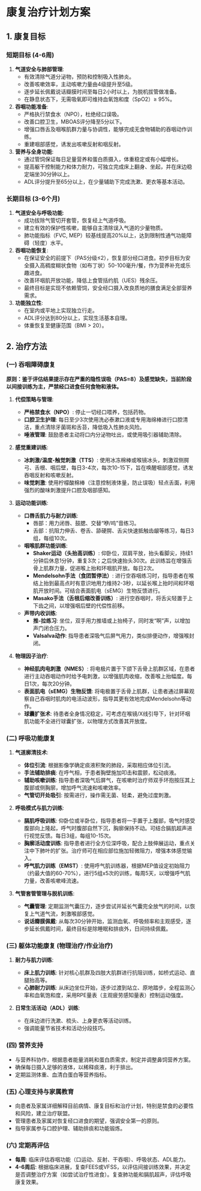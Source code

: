 # 康复治疗计划方案

## 1. 康复目标

### 短期目标 (4-6周)
1.  **气道安全与肺部管理**:
    *   有效清除气道分泌物，预防和控制吸入性肺炎。
    *   改善咳嗽效率，主动咳嗽力量由4级提升至5级。
    *   逐步延长佩戴说话瓣膜时间至每日2小时以上，为脱机拔管做准备。
    *   在静息状态下，无需吸氧即可维持血氧饱和度（SpO2）≥ 95%。
2.  **吞咽功能准备**:
    *   严格执行禁食水（NPO），杜绝经口误吸。
    *   改善口腔卫生，MBOAS评分降至5分以下。
    *   增强口唇舌及咽喉肌群力量与协调性，能够完成无食物辅助的吞咽动作训练。
    *   重建咽部感觉，诱发出咳嗽反射和咽反射。
3.  **营养与全身功能**:
    *   通过管饲保证每日足量营养和蛋白质摄入，体重稳定或有小幅增长。
    *   提高躯干控制能力和体力耐力，可独立完成床上翻身、坐起，并在床边稳定端坐30分钟以上。
    *   ADL评分提升至65分以上，在少量辅助下完成洗漱、更衣等基本活动。

### 长期目标 (3-6个月)
1.  **气道安全与呼吸功能**:
    *   成功拔除气管切开套管，恢复经上气道呼吸。
    *   建立有效的保护性咳嗽，能够自主清除误入气道的少量物质。
    *   肺功能指标（FVC, MEP）较基线提高20%以上，达到限制性通气功能障碍（轻度）水平。
2.  **吞咽功能恢复**:
    *   在保证安全的前提下（PAS分级≤2），恢复部分经口进食。初步目标为安全摄入高稠度糊状食物（如布丁状）50-100毫升/餐，作为营养补充或乐趣进食。
    *   改善环咽肌开放功能，降低上食管括约肌（UES）残余压。
    *   最终目标是实现不依赖管饲，安全经口摄入改良质地的膳食满足全部营养需求。
3.  **功能独立性**:
    *   在室内或平地上实现独立行走。
    *   ADL评分达到80分以上，实现生活基本自理。
    *   体重恢复至健康范围（BMI > 20）。

## 2. 治疗方法

### (一) 吞咽障碍康复
**原则：鉴于评估结果提示存在严重的隐性误吸（PAS=8）及感觉缺失，当前阶段以间接训练为主，严禁经口进食任何食物和液体。**

1.  **代偿策略与管理**:
    *   **严格禁食水（NPO）**: 停止一切经口喂养，包括药物。
    *   **口腔卫生护理**: 每日至少3次使用洗必泰漱口液或专用海绵棒进行口腔清洁，重点清除牙菌斑和舌苔，降低吸入性肺炎风险。
    *   **唾液管理**: 鼓励患者主动将口内分泌物吐出，或使用吸引器辅助清除。

2.  **感觉重建训练**:
    *   **冰刺激/温度-触觉刺激（TTS）**: 使用冰冻棉棒或喉镜冰头，刺激双侧腭弓、舌根、咽后壁，每日3-4次，每次10-15下，旨在唤醒咽部感觉，诱发吞咽反射和咳嗽反射。
    *   **味觉刺激**: 使用柠檬酸棉棒（注意控制液体量，防止误吸）轻点舌面，利用强烈的酸味刺激提升口腔及咽部感知。

3.  **运动功能训练**:
    *   **口唇舌肌力与耐力训练**:
        *   唇部：用力闭唇、鼓腮、交替“咿/呜”音练习。
        *   舌部：抗阻力伸舌、卷舌、舔硬腭、舌尖快速抵触齿龈等练习，每日3组，每组10次。
    *   **咽喉肌群功能训练**:
        *   **Shaker运动（头抬高训练）**: 仰卧位，双肩平放，抬头看脚尖，持续1分钟后休息1分钟，重复3次；之后快速抬头30次。此训练旨在增强舌骨上肌群力量，促进喉上抬和环咽肌开放。每日2次。
        *   **Mendelsohn手法（食团暂停法）**: 进行空吞咽练习时，指导患者在喉结上抬到最高点时有意识地用力维持2-3秒，以延长喉上抬时间和环咽肌开放时间。可结合表面肌电（sEMG）生物反馈进行。
        *   **Masako手法（舌根后缩改善训练）**: 进行空吞咽时，将舌尖轻置于上下齿之间，以增强咽后壁的代偿性前移。
    *   **声带内收训练**:
        *   **推-拉练习**: 坐位，双手用力推墙或上抬椅子，同时发“啊”声，以增加声门闭合压力。
        *   **Valsalva动作**: 指导患者深吸气后屏气用力，类似排便动作，增强喉封闭。

4.  **物理因子治疗**:
    *   **神经肌肉电刺激（NMES）**: 将电极片置于下颌下舌骨上肌群区域，在患者进行主动吞咽动作时给予电刺激，以增强肌肉收缩，改善喉上抬幅度。每日1次，每次20分钟。
    *   **表面肌电（sEMG）生物反馈**: 将电极置于舌骨上肌群，让患者通过屏幕观察自己吞咽时肌肉的电活动波形，指导其更有效地完成Mendelsohn等动作。
    *   **球囊扩张术**: 待患者全身情况稳定，可考虑在喉镜/X线引导下，针对环咽肌功能不全进行球囊扩张，以物理方式改善其开放度。

### (二) 呼吸功能康复
1.  **气道廓清技术**:
    *   **体位引流**: 根据影像学确定痰液积聚的肺段，采取相应体位引流。
    *   **手法辅助排痰**: 在呼气相，于患者胸壁施加叩击和震颤，松动痰液。
    *   **辅助咳嗽训练**: 指导患者深吸气后屏气，在咳嗽时治疗师双手环抱按压其上腹部或侧胸廓，增加呼气流速和咳嗽效率。
    *   **气管切开处吸引**: 按需进行，操作需无菌、轻柔，避免过度刺激。

2.  **呼吸模式与肌力训练**:
    *   **膈肌呼吸训练**: 仰卧位或半卧位，指导患者将一手置于上腹部，吸气时感受腹部向上隆起，呼气时腹部自然下沉，胸廓保持不动。可结合膈肌超声进行视觉反馈。每日3组，每组10-15次。
    *   **胸廓活动度训练**: 指导患者进行全方位深呼吸，配合上肢伸展运动，重点关注中下肺叶的扩张。治疗师可在相应部位施加轻微阻力，增强本体感觉输入。
    *   **呼气肌力训练（EMST）**: 使用呼气肌训练器，根据MEP值设定初始阻力（约最大值的60-70%），进行5组x5次的训练，每周5天，以增强呼气肌力量，改善咳嗽峰流速。

3.  **气管套管管理与脱机训练**:
    *   **气囊管理**: 定期监测气囊压力，逐步尝试并延长气囊完全放气的时间，以恢复上气道气流，刺激喉部感觉。
    *   **说话瓣膜佩戴**: 从每次30分钟开始，监测血氧、呼吸频率和主观感受，逐步延长佩戴时间，最终目标是除睡眠和排痰外，日间持续佩戴。

### (三) 躯体功能康复 (物理治疗/作业治疗)
1.  **耐力与肌力训练**:
    *   **床上肌力训练**: 针对核心肌群及四肢大肌群进行抗阻训练，如桥式运动、直腿抬高等。
    *   **心肺耐力训练**: 从床边坐位开始，逐步过渡到站立、原地踏步，全程监测心率和血氧饱和度，采用RPE量表（主观疲劳感知量表）控制运动强度。

2.  **日常生活活动（ADL）训练**:
    *   在床边进行洗漱、梳头、上身更衣等活动训练。
    *   强调能量节省技术和活动分段技巧。

### (四) 营养支持
*   与营养科协作，根据患者能量消耗和蛋白质需求，制定并调整鼻饲营养方案。
*   确保每日摄入足够的液体，以稀释痰液，利于排出。
*   定期监测体重、血清白蛋白等营养指标。

### (五) 心理支持与家属教育
*   向患者及家属详细解释目前病情、康复目标和治疗计划，特别是禁食的必要性和风险，建立治疗联盟。
*   管理患者及家属对恢复经口进食的期望，强调安全第一的原则。
*   指导家属参与口腔护理、辅助排痰和功能锻炼。

### (六) 定期再评估
*   **每周**: 临床评估吞咽功能（口运动、反射、干吞咽）、呼吸状态、ADL能力。
*   **4-6周后**: 根据临床进展，复查FEES或VFSS，以评估间接训练效果，并决定是否调整治疗方案（如尝试治疗性进食）。复查肺功能和膈肌超声，评估呼吸康复效果。